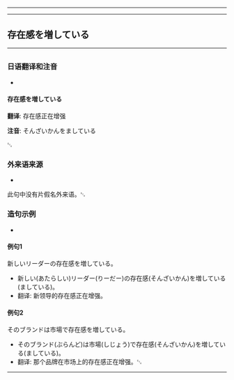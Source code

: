 # 
___
___
## 存在感を増している
___
## 
### 日语翻译和注音
- 

#### 存在感を増している
**翻译**: 存在感正在增强

**注音**: そんざいかんをましている

␃


### 外来语来源
- 
此句中没有片假名外来语。␃


### 造句示例
- 

#### 例句1
新しいリーダーの存在感を増している。
- 新しい(あたらしい)リーダー(りーだー)の存在感(そんざいかん)を増している(ましている)。
- 翻译: 新领导的存在感正在增强。

#### 例句2
そのブランドは市場で存在感を増している。
- そのブランド(ぶらんど)は市場(しじょう)で存在感(そんざいかん)を増している(ましている)。
- 翻译: 那个品牌在市场上的存在感正在增强。␃
___
